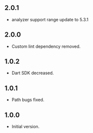 ## 2.0.1

- analyzer support range update to 5.3.1

## 2.0.0

- Custom lint dependency removed.

## 1.0.2

- Dart SDK decreased.

## 1.0.1

- Path bugs fixed.

## 1.0.0

- Initial version.
